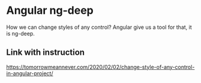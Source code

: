 # Angular ng-deep

How we can change styles of any control? Angular give us a tool for that, it is ng-deep.

## Link with instruction

https://tomorrowmeannever.com/2020/02/02/change-style-of-any-control-in-angular-project/
